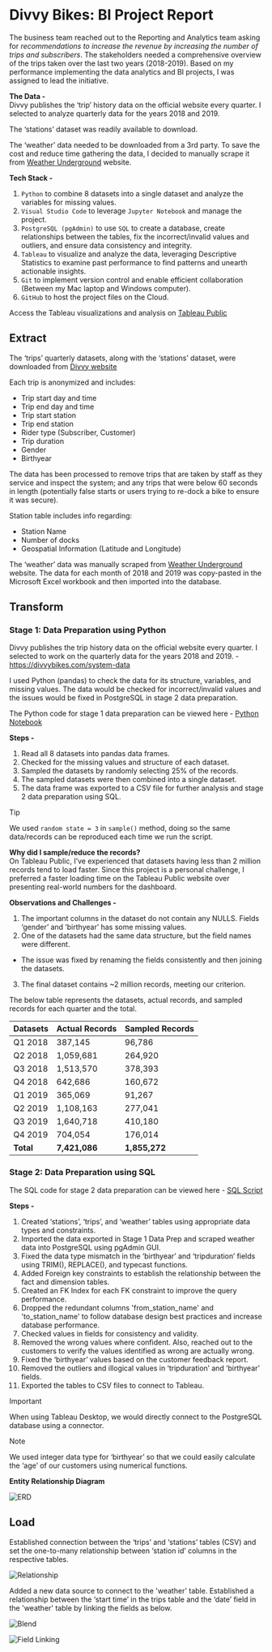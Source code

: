 # Divvy Bikes: BI Project Report
The business team reached out to the Reporting and Analytics team asking for *recommendations to increase the revenue by increasing the number of trips and subscribers*. The stakeholders needed a comprehensive overview of the trips taken over the last two years (2018-2019). Based on my performance implementing the data analytics and BI projects, I was assigned to lead the initiative.

**The Data -** \
Divvy publishes the ‘trip’ history data on the official website every quarter. I selected to analyze quarterly data for the years 2018 and 2019.

The ‘stations’ dataset was readily available to download.

The ‘weather’ data needed to be downloaded from a 3rd party. To save the cost and reduce time gathering the data, I decided to manually scrape it from [Weather Underground](https://www.wunderground.com/history/monthly/us/il/chicago/KMDW) website.

**Tech Stack -**
1. `Python` to combine 8 datasets into a single dataset and analyze the variables for missing values.
2. `Visual Studio Code` to leverage `Jupyter Notebook` and manage the project.
3. `PostgreSQL (pgAdmin)` to use `SQL` to create a database, create relationships between the tables, fix the incorrect/invalid values and outliers, and ensure data consistency and integrity.
4. `Tableau` to visualize and analyze the data, leveraging Descriptive Statistics to examine past performance to find patterns and unearth actionable insights.
5. `Git` to implement version control and enable efficient collaboration (Between my Mac laptop and Windows computer).
6. `GitHub` to host the project files on the Cloud.

Access the Tableau visualizations and analysis on [Tableau Public](https://public.tableau.com/app/profile/himanshu.jagtap/viz/DivvyExecutiveDashboard_17111650001190/DivvyAnalysis)

## Extract

The ‘trips’ quarterly datasets, along with the ‘stations’ dataset, were downloaded from [Divvy website](https://divvybikes.com/system-data)

Each trip is anonymized and includes:
- Trip start day and time
- Trip end day and time
- Trip start station
- Trip end station
- Rider type (Subscriber, Customer)
- Trip duration
- Gender
- Birthyear

The data has been processed to remove trips that are taken by staff as they service and inspect the system; and any trips that were below 60 seconds in length (potentially false starts or users trying to re-dock a bike to ensure it was secure).

Station table includes info regarding:
- Station Name
- Number of docks
- Geospatial Information (Latitude and Longitude)

The ‘weather’ data was manually scraped from [Weather Underground](https://www.wunderground.com/history/monthly/us/il/chicago/KMDW) website.
The data for each month of 2018 and 2019 was copy-pasted in the Microsoft Excel workbook and then imported into the database.

## Transform
### Stage 1: Data Preparation using Python

Divvy publishes the trip history data on the official website every quarter. I selected to work on the quarterly data for the years 2018 and 2019. - https://divvybikes.com/system-data

I used Python (pandas) to check the data for its structure, variables, and missing values. The data would be checked for incorrect/invalid values and the issues would be fixed in PostgreSQL in stage 2 data preparation.

The Python code for stage 1 data preparation can be viewed here - [Python Notebook](Data_Prep.ipynb)

**Steps -** 
1. Read all 8 datasets into pandas data frames.
2. Checked for the missing values and structure of each dataset.
3. Sampled the datasets by randomly selecting 25% of the records.
4. The sampled datasets were then combined into a single dataset.
5. The data frame was exported to a CSV file for further analysis and stage 2 data preparation using SQL.

> [!TIP]
> We used `random state = 3` in `sample()` method, doing so the same data/records can be reproduced each time we run the script.

**Why did I sample/reduce the records?** \
On Tableau Public, I’ve experienced that datasets having less than 2 million records tend to load faster. Since this project is a personal challenge, I preferred a faster loading time on the Tableau Public website over presenting real-world numbers for the dashboard.

**Observations and Challenges -**
1. The important columns in the dataset do not contain any NULLS. Fields ‘gender’ and ‘birthyear’ has some missing values.
2. One of the datasets had the same data structure, but the field names were different.
  - The issue was fixed by renaming the fields consistently and then joining the datasets.
3. The final dataset contains ~2 million records, meeting our criterion.

The below table represents the datasets, actual records, and sampled records for each quarter and the total.

| Datasets | Actual Records | Sampled Records |
|----------|----------------|-----------------|
| Q1 2018  | 387,145        | 96,786          |
| Q2 2018  | 1,059,681      | 264,920         |
| Q3 2018  | 1,513,570      | 378,393         |
| Q4 2018  | 642,686        | 160,672         |
| Q1 2019  | 365,069        | 91,267          |
| Q2 2019  | 1,108,163      | 277,041         |
| Q3 2019  | 1,640,718      | 410,180         |
| Q4 2019  | 704,054        | 176,014         |
| **Total**    | **7,421,086**      | **1,855,272**       |


### Stage 2: Data Preparation using SQL

The SQL code for stage 2 data preparation can be viewed here - [SQL Script](Database_Define_Clean_Transform.sql)

**Steps -** 
1. Created ‘stations’, ‘trips’, and ‘weather’ tables using appropriate data types and constraints.
2. Imported the data exported in Stage 1 Data Prep and scraped weather data into PostgreSQL using pgAdmin GUI.
3. Fixed the data type mismatch in the ‘birthyear’ and ‘tripduration’ fields using TRIM(), REPLACE(), and typecast functions.
4. Added Foreign key constraints to establish the relationship between the fact and dimension tables.
5. Created an FK Index for each FK constraint to improve the query performance.
6. Dropped the redundant columns 'from_station_name' and 'to_station_name' to follow database design best practices and increase database performance.
7. Checked values in fields for consistency and validity.
8. Removed the wrong values where confident. Also, reached out to the customers to verify the values identified as wrong are actually wrong.
9. Fixed the ‘birthyear’ values based on the customer feedback report.
10. Removed the outliers and illogical values in ‘tripduration’ and ‘birthyear’ fields.
11. Exported the tables to CSV files to connect to Tableau.

> [!IMPORTANT]
> When using Tableau Desktop, we would directly connect to the PostgreSQL database using a connector.

> [!NOTE]
> We used integer data type for ‘birthyear’ so that we could easily calculate the ‘age’ of our customers using numerical functions.

**Entity Relationship Diagram**

![ERD](Screenshots/ERD.png)

## Load

Established connection between the ‘trips’ and ‘stations’ tables (CSV) and set the one-to-many relationship between ‘station id’ columns in the respective tables.

![Relationship](Screenshots/Tableau_Table_Relationships.png)

Added a new data source to connect to the 'weather' table. Established a relationship between the ‘start time’ in the trips table and the ‘date’ field in the 'weather' table by linking the fields as below.

![Blend](Screenshots/Data_Blending.png)

![Field Linking](Screenshots/Tableau_Field_Linking.png)


